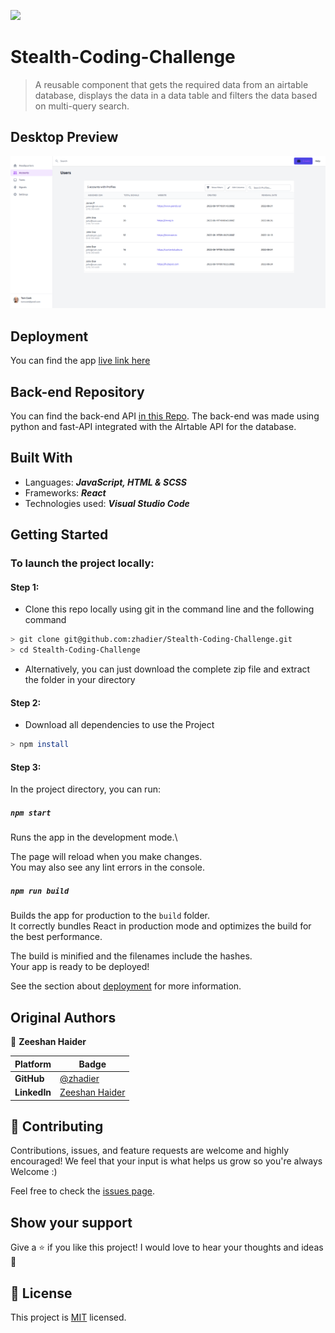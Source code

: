 <!-- @format -->
![](https://img.shields.io/static/v1?label=BY&message=ZeeshanHaider&color=red)


# Stealth-Coding-Challenge

> A reusable component that gets the required data from an airtable database, displays the data in a data table and filters the data based on multi-query search.

## Desktop Preview

![Desktop Preview](filter.png)

## Deployment

You can find the app [live link here](https://stealth-challenge.netlify.app/)

## Back-end Repository
You can find the back-end API [in this Repo](https://github.com/zhadier/fastApi-backend). The back-end was made using python and fast-API integrated with the AIrtable API for the database.

## Built With

- Languages: _**JavaScript, HTML & SCSS**_
- Frameworks: _**React**_
- Technologies used: _**Visual Studio Code**_

## Getting Started

### To launch the project locally:

#### Step 1:

- Clone this repo locally using git in the command line and the following command

```bash
> git clone git@github.com:zhadier/Stealth-Coding-Challenge.git
> cd Stealth-Coding-Challenge
```
- Alternatively, you can just download the complete zip file and extract the folder in your directory

#### Step 2:
- Download all dependencies to use the Project

```bash
> npm install
```

#### Step 3:

In the project directory, you can run:

##### `npm start`

Runs the app in the development mode.\

The page will reload when you make changes.\
You may also see any lint errors in the console.

##### `npm run build`

Builds the app for production to the `build` folder.\
It correctly bundles React in production mode and optimizes
the build for the best performance.

The build is minified and the filenames include the
hashes.\
Your app is ready to be deployed!

See the section about
[deployment](https://facebook.github.io/create-react-app/docs/deployment)
for more information.

## Original Authors

 👤 **Zeeshan Haider**

  Platform | Badge |
 --- | --- |
 **GitHub**   | [@zhadier](https://github.com/zhadier)
 **LinkedIn** | [Zeeshan Haider](https://www.linkedin.com/in/zhadier39/)


## 🤝 Contributing

Contributions, issues, and feature requests are welcome and highly encouraged!
We feel that your input is what helps us grow so you're always Welcome :)

Feel free to check the [issues page](../../issues/).

## Show your support

Give a ⭐️ if you like this project!
I would love to hear your thoughts and ideas 🖤


## 📝 License

This project is [MIT](./LICENSE) licensed.
